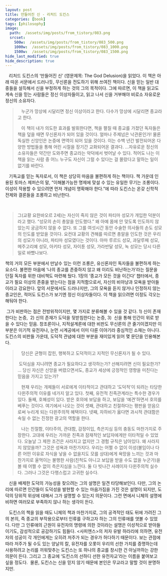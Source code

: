 ```yaml
---
layout: post
title: 만들어진 신 - 리처드 도킨스
categories: [book]
tags: [philosophy]
image:
  path:  /assets/img/posts/from_tistory/083.png
  srcset:
    500w:  /assets/img/posts/from_tistory/083_500.png
    1000w:  /assets/img/posts/from_tistory/083_1000.png
    1500w:  /assets/img/posts/from_tistory/083_1500.png
hide_last_modified: true
hide_description: true
---
```


  


  


  


   리처드 도킨스의 ‘만들어진 신’ (영문제목: The God Delusion)을 읽었다. 이 책은 아래 따온 서문에서 드러나듯, 무신론을 전도하기 위해 쓰여진 책이다. 신을 믿는 일반 대중들을 설득해서 신을 부정하게 하는 것의 그의 목적이다. 그에 따르면, 이 책을 읽고도 계속 신을 믿는 사람들은 정신 이상자들이고, 읽고 나서 신을 거부해야 비로소 자유로운 정신의 소유자다.

  


>   누군가 망상에 시달리면 정신 이상이라고 한다. 다수가 망상에 시달리면 종교라고 한다.
>
>   이 책이 내가 의도한 효과를 발휘한다면, 책을 펼칠 때 종교를 가졌던 독자들은 책을 덮을 때면 무신론자가 되어 있을 것이다. 얼마나 주제넘은 낙관론인가! 물론 독실한 신앙인은 논증에 면역이 되어 있을 것이다. 이는 수백 년간 발전되어온 다양한 방법들을 통해 어린 시절을 장기간 교화되어온 결과다. ...자유로운 정신의 소유자들은 약간만 도와주면 종교라는 악덕에서 벗어날 수 있다. 적어도 나는 이 책을 읽는 사람 중 어느 누구도 자신이 그럴 수 있다는 걸 몰랐다고 말하는 일이 없기를 바란다.

  


   기독교를 믿는 독자로서, 이 책은 상당히 마음을 불편하게 하는 책이다. 책 가운데 인용된 토마스 제퍼슨의 말, “이해불가능한 명제에 맞설 수 있는 유일한 무기는 조롱이다. 이성이 작용할 수 있으려면 먼저 개념이 명확해야 한다.”에 따라 도킨스는 온갖 신학적 전제와 결론들을 조롱하고 비난한다. 

  


  
> 그(교황 요한바오르 2세)는 자신이 죽지 않은 것이 파티마 성모가 개입한 덕분이라고 했다. “성모의 손이 총알을 인도했다.” 왜 아예 몸에 안 맞도록 인도하지 않았는지 궁금하지 않을 수 없다. 또 그를 여섯시간 동안 수술한 의사들의 손도 성모의 인도를 받았을 것이다. 요컨대 교황의 견해를 따르면 총알을 인도한 것은 우리의 성모가 아니라, 파티마 성모였다는 것이다. 아마 루르드 성모, 과달루페 성모, 메주고리예 성모, 아키타 성모, 자이툰 성모, 가라반달 성모, 녹 성모는 당시 다른 일로 바빴나보다. 

  


책의 거의 모든 부분에서 만날수 있는 이런 조롱은, 유신론자인 독자들을 불편하게 하는 요소다. 불편한 마음에 ‘나의 종교를 존중하지 않고 왜 이리도 비난하는가’라는 질문을 던질 독자를 위한 대비책도 마련해 뒀다. 1장의 ‘종교가 모든 것을 이긴다’ 챕터에서, 종교가 필요 이상의 존중을 받는다는 점을 지적함으로서, 자신의 비아냥과 모욕을 받아들이라고 강요한다. 앞의 서문에서도 드러나지만, 그의 모욕을 듣지 않거나 인정하지 않는 종교인은, 적어도 도킨스가 보기엔 정신 이상자들이다. 이 책을 읽으려면 이정도 각오는 해둬야 한다.

  


 그가 비판하는 점은 전방위적이지만,
몇 가지로 분류해볼 수 있을 것 같다. 1) 신이 존재한다는 논증,  2) 신의 존재가 도덕을 뒷받침한다는 논증, 3)  신을 통해 인간이 위로 받을 수 있다는 믿음. 창조론이나, 지적설계론에 대한 비판도 무신론의 큰 줄기이겠지만 이 부분은 이기적 유전자나, 눈먼 시계공에서 이미 다룬 이야기라 중심적인 소재는 아니다. 도킨스의 비판들 가운데, 도덕적 관념에 대한 부분을 재미있게 읽어 몇 문단을 인용해본다.

  


>   당신은 균형이 잡힌, 행복하고 도덕적이고 지적인 무신론자가 될 수 있다.
>
>   도덕심을 지니려면 종교가 필요하다고 생각하는가? 선해지려면 신이 필요한가? … 당신 자신은 신앙을 버렸으면서도, 종교가 세상에 긍정적인 영향을 미친다는 믿음을 가지고 있는가?
>
>   현재 우리는 개체들이 서로에게 이타적이고 관대하고 ‘도덕적’이 되려는 타당한 다윈주의적 이유를 네가지 알고 있다. 첫째, 유전적 친족관계라는 특수한 경우가 있다. 둘째, 호혜성이 있다. 받은 호의에 보답을 하고, 보답을 ‘예견’하면서 호의를 베푸는 것이다. 여기에서 나오는 것이 셋째, 관대하고 친절하다는 평판을 얻음으로써 누리게 되는 다윈주의적 혜택이다. 넷째, 자하비가 옳다면 과시적 관대함은 속일 수 없는 진정한 광고의 역할을 한다.
>
>   나는 친절함, 이타주의, 관대함, 감정이입, 측은지심 등의 충동도 마찬가지로 주장한다. 고대에 우리는 가까운 친족과 잠재적인 보답자에게만 이타적일 수 있었다. 오늘날 그 제한 조건은 사라지고 없지만 그 경험 규칙은 남아있다. 왜 사라지지 않았을까? 그것은 성욕과 마찬가지다. 우리는 어쩔 수 없이 이성(불임이나 다른 어떤 이유로 자식을 낳을 수 없을지도 모를 상대)에게 욕망을 느끼는 것과 마찬가지로 울먹이는 불행한 사람(친척도 아니고 보답을 받을 수도 없을 누군가)을 볼 때 어쩔 수 없이 측은지심을 느낀다. 둘 다 빗나간 사례이자 다윈주의적 실수다. 그러나 그것은 다행스럽고 고귀한 실수다. 

  


   신을 배제한 도덕의 가능성을 찾으려는 그의 설명은 일견 타당해보인다. 다만, 그의 논리에 따르면 인간들이 도덕성을 발현할 수 있는 마음가짐을 가진 것은 설명이 되지만, 도덕의 당위적 위상에 대해서 그가 설명할 수 있는지 의문이다. 그런 면에서 니체의 설명에 비하면 여러모로 부족하지 않나 하는 생각이 든다.

   도킨스의 책을 읽을 때도 니체의 책과 마찬가지로, 그의 공격적인 태도 뒤에 가려진 그의 본의, 즉 종교의 부작용으로부터 인류를 구하고자 하는 그의 인류애를 엿볼 수 있었다. 다만 그 인류애의 근원이 유전자의 명령에 의한 것이라는 설명은 이성적으로 받아들이기도, 감성적으로 공감하기도 힘들다. <사피엔스\>의 저자 유발 하라리에 의하면, 유전자의 성공이 각 개인에게는 오히려 저주가 되는 경우가 허다하기 때문이다. 보는 관점에 따라 저주가 될 수도 있는 양날의 칼, 유전자를 오롯이 우리의 선한 가치를 증명하는데 사용하려고 논리를 끼워맞추는 도킨스는 또 하나의 종교를 창시한 건 아닐까하는 강한 의문이 든다. 그리고 그 종교에 ‘도킨스의 선하디 선한 유전자교’라는 이름을 붙여보고 싶을 정도다.  물론, 도킨스는 신을 믿지 않기 때문에 본인은 무교라고 말할 것이 분명하지만.

  


  


